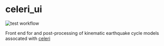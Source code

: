 # celeri_ui

![test workflow](https://github.com/brendanjmeade/celeri_ui/actions/workflows/publish-pages.yml/badge.svg)

Front end for and post-processing of kinematic earthquake cycle models assocated with [celeri](https://github.com/brendanjmeade/celeri)
